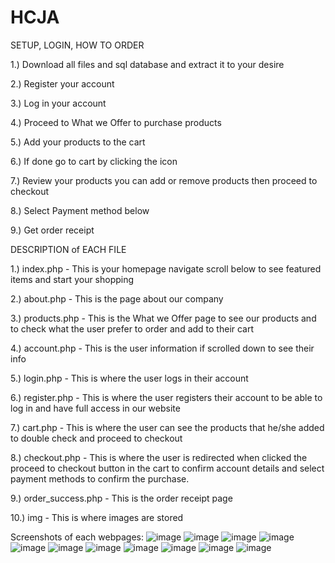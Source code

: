 # HCJA
SETUP, LOGIN, HOW TO ORDER

1.) Download all files and sql database and extract it to your desire

2.) Register your account

3.) Log in your account

4.) Proceed to What we Offer to purchase products

5.) Add your products to the cart

6.) If done go to cart by clicking the icon

7.) Review your products you can add or remove products then proceed to checkout

8.) Select Payment method below

9.) Get order receipt

DESCRIPTION of EACH FILE

1.) index.php - This is your homepage navigate scroll below to see featured items and start your shopping

2.) about.php - This is the page about our company 

3.) products.php - This is the What we Offer page to see our products and to check what the user prefer to order and add to their cart 

4.) account.php - This is the user information if scrolled down to see their info 

5.) login.php - This is where the user logs in their account

6.) register.php - This is where the user registers their account to be able to log in and have full access in our website

7.) cart.php - This is where the user can see the products that he/she added to double check and proceed to checkout

8.) checkout.php - This is where the user is redirected when clicked the proceed to checkout button in the cart to confirm account details and select payment methods to confirm the purchase.

9.) order_success.php - This is the order receipt page

10.) img - This is where images are stored 

Screenshots of each webpages:
![image](https://github.com/user-attachments/assets/2c31d677-1743-4514-90b0-bdab18cb4a4d)
![image](https://github.com/user-attachments/assets/9912ed37-4718-4c43-9d82-e270eedd3182)
![image](https://github.com/user-attachments/assets/5dffa2d5-3e7f-49a8-ba19-3e1e5e0fbb3b)
![image](https://github.com/user-attachments/assets/c5136a4c-991a-4845-aaa5-45e0ac029316)
![image](https://github.com/user-attachments/assets/aca94d24-1edd-4c01-8f9e-6fee0d8eef95)
![image](https://github.com/user-attachments/assets/ba87ee2e-1b61-4035-8d73-d250e115d20d)
![image](https://github.com/user-attachments/assets/a7d54a25-1b67-4336-a915-e280be1fa012)
![image](https://github.com/user-attachments/assets/feebeb06-1dc2-4b46-b97c-6bf65d45daa1)
![image](https://github.com/user-attachments/assets/e0c3ff8b-ea67-48b9-adb2-e87db647a050)
![image](https://github.com/user-attachments/assets/4471ec01-88dd-48de-8f4a-af770f7e892b)
![image](https://github.com/user-attachments/assets/c8f8151e-d22f-43f2-8906-9c4c885484af)













